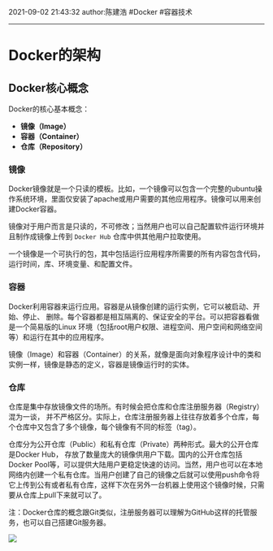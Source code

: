 
2021-09-02
21:43:32
author:陈建浩
#Docker #容器技术 

--- 
# Docker的架构
## Docker核心概念
Docker的核心基本概念：
-   **镜像（Image）**
-   **容器（Container）**
-   **仓库（Repository）**

### 镜像
Docker镜像就是一个只读的模板。比如，一个镜像可以包含一个完整的ubuntu操作系统环境，里面仅安装了apache或用户需要的其他应用程序。镜像可以用来创建Docker容器。

镜像对于用户而言是只读的，不可修改；当然用户也可以自己配置软件运行环境并且制作成镜像上传到 `Docker Hub` 仓库中供其他用户拉取使用。

一个镜像是一个可执行的包，其中包括运行应用程序所需要的所有内容包含代码，运行时间，库、环境变量、和配置文件。

### 容器
Docker利用容器来运行应用。容器是从镜像创建的运行实例，它可以被启动、开始、停止、 删除。每个容器都是相互隔离的、保证安全的平台。可以把容器看做是一个简易版的Linux 环境（包括root用户权限、进程空间、用户空间和网络空间等）和运行在其中的应用程序。

镜像（Image）和容器（Container）的关系，就像是面向对象程序设计中的类和实例一样，镜像是静态的定义，容器是镜像运行时的实体。


### 仓库
仓库是集中存放镜像文件的场所。有时候会把仓库和仓库注册服务器（Registry）混为一谈， 并不严格区分。实际上，仓库注册服务器上往往存放着多个仓库，每个仓库中又包含了多个镜像，每个镜像有不同的标签（tag）。

仓库分为公开仓库（Public）和私有仓库（Private）两种形式。最大的公开仓库是Docker Hub， 存放了数量庞大的镜像供用户下载。国内的公开仓库包括Docker Pool等，可以提供大陆用户更稳定快速的访问。当然，用户也可以在本地网络内创建一个私有仓库。当用户创建了自己的镜像之后就可以使用push命令将它上传到公有或者私有仓库，这样下次在另外一台机器上使用这个镜像时候，只需要从仓库上pull下来就可以了。

注：Docker仓库的概念跟Git类似，注册服务器可以理解为GitHub这样的托管服务，也可以自己搭建Git服务器。

![](https://cdn.jsdelivr.net/gh/chenjianhao66/Myblog_picture-server/image-20200404111908085-0291323.png)

